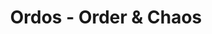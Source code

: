 ---
title: Ordos - Order & Chaos
categories: personal
layout: game
post-image: " "
description:
tags:
heading: "Become a dragon and destroy enemies in your way."
summary: "Ordos is an action flight game inspired by Ace Combat and Drakengard, where you fly around and defeat as many enemies as you can to progress onto the next level, designed to fit around the theme 'Order & Chaos'"
icon: https://am3pap005files.storage.live.com/y4mrs_K1sbipbY-eEkG9ozATlxrgLU6TYp0s41YgnGXJzppXk-nOmru_ZiJW-CJJuu2Aqz2Qj03HYbxHQnEhdvo0r-8bN7khK-0NdYI_S-ZeRmbIsjn-Fl12Ps3wKpsM2F8-qAbb8YPv78dXSnjREe5fi5_BYgGRbdRW8qRZNz8PlA7xFC93ckhV61buQSBC8ZX?width=1920&height=1634&cropmode=none
showreel: 
itch: https://amy-elliott.itch.io/ordos-order-chaos
isgameembed: false
gameembed: 
gamevideo: https://www.youtube.com/embed/8oaAiv8F_sQ?controls=0
status: "Done"
projecttype: "Solo College Project"
duration: "~3 Months"
tools: ['Unity', 'Photoshop', 'Maya', 'Blender', 'FMOD Studio']
roles: ['Programming', 'Design', 'Level Design', 'UI', '3D', 'Animation', 'Music']
credits: ['Amy Elliott']
---